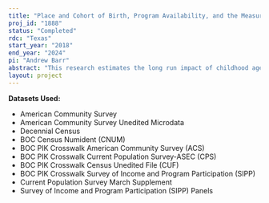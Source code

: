 ```yaml
---
title: "Place and Cohort of Birth, Program Availability, and the Measurement of Labor Market Outcomes"
proj_id: "1888"
status: "Completed"
rdc: "Texas"
start_year: "2018"
end_year: "2024"
pi: "Andrew Barr"
abstract: "This research estimates the long run impact of childhood age, education, and nutrition exposure on adulthood labor market and related outcomes. We measure childhood exposure based upon variation in program or institution availability within an individual’s county of birth. In particular, we consider ages 0 to 5 exposure to the rollout of Food Stamps, Head Start, and their interaction, ages 1 to 17 exposure to college openings, as well as childhood age and exposure to other nutrition and education programs and institutions. County of birth is identified using the restricted-use versions of demographic surveys linked to the Numident File, which contains a place of birth variable. Surveys considered include the Decennial Census, the American Community Survey, the Current Population Survey, and the Survey of Income and Program Participation. These surveys enable us to measure the effects of program and institution exposure on a wide array of outcomes including educational attainment, employment status, earnings as well as health, migration, adulthood program participation, and mortality. These estimates extend existing research that documents the short-run impacts of these programs and institutions by demonstrating the long-run impacts of these programs and institutions. Estimates of long-run impacts are necessary for understanding the full societal benefits of these large and costly programs and institutions."
layout: project
---
```


**Datasets Used:**

  - American Community Survey 
  - American Community Survey Unedited Microdata 
  - Decennial Census 
  - BOC Census Numident (CNUM) 
  - BOC PIK Crosswalk American Community Survey (ACS) 
  - BOC PIK Crosswalk Current Population Survey-ASEC (CPS) 
  - BOC PIK Crosswalk Census Unedited File (CUF) 
  - BOC PIK Crosswalk Survey of Income and Program Participation (SIPP) 
  - Current Population Survey March Supplement 
  - Survey of Income and Program Participation (SIPP) Panels 


